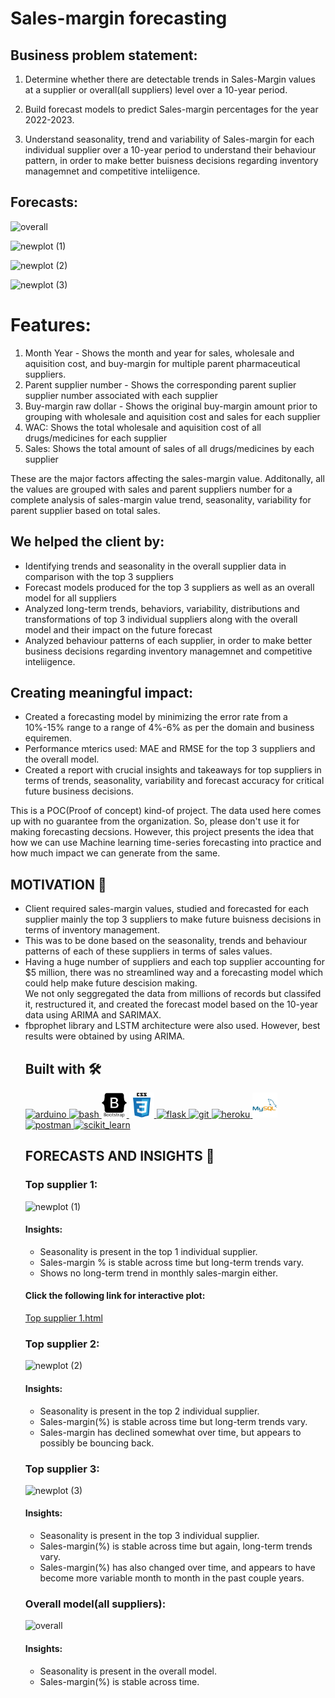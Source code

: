# Sales-margin forecasting

## Business problem statement:

1. Determine whether there are detectable trends in Sales-Margin values at a supplier or overall(all suppliers) level over a 10-year period.

2. Build forecast models to predict Sales-margin percentages for the year 2022-2023.

3. Understand seasonality, trend and variability of Sales-margin for each individual supplier over a 10-year period to understand their 
behaviour pattern, in order to make better buisness decisions regarding inventory managemnet and competitive inteliigence.

## Forecasts:
![overall ](https://github.com/sagar61205/Buy-margin-forecast/assets/5305547/f1ff8ef7-3f5c-4f87-b732-02a2b19f8b00)

![newplot (1)](https://github.com/sagar61205/Buy-margin-forecast/assets/5305547/1a4481f4-9c66-46b9-a11f-67fdad064bd8)

![newplot (2)](https://github.com/sagar61205/Buy-margin-forecast/assets/5305547/e7ebfc50-1724-4fad-8f05-e2d12eaa157d)

![newplot (3)](https://github.com/sagar61205/Buy-margin-forecast/assets/5305547/aa6339a8-20b4-4f69-8741-e5de399fbaff)


# Features:
1.	Month Year - Shows the month and year for sales, wholesale and aquisition cost, and buy-margin for multiple parent pharmaceutical suppliers.
2.	Parent supplier number - Shows the corresponding parent suplier supplier number associated with each supplier
3.	Buy-margin raw dollar - Shows the original buy-margin amount prior to grouping with wholesale and aquisition cost and sales for each supplier
4.	WAC: Shows the total wholesale and aquisition cost of all drugs/medicines for each supplier
5.	Sales: Shows the total amount of sales of all drugs/medicines by each supplier
 
These are the major factors affecting the sales-margin value. Additonally, all the values are grouped with sales and parent suppliers number for 
a complete analysis of sales-margin value trend, seasonality, variability for parent supplier based on total sales.

## We helped the client by:

<UL>
<li>Identifying trends and seasonality in the overall supplier data in comparison with the top 3 suppliers
<li>Forecast models produced for the top 3 suppliers as well as an overall model for all suppliers
<li>Analyzed long-term trends, behaviors, variability, distributions and transformations of top 3 individual suppliers along with the overall model and 
their impact on the future forecast
<li>Analyzed behaviour patterns of each supplier, in order to make better business decisions regarding inventory managemnet and competitive inteliigence.</ul>

## Creating meaningful impact:

<ul>
<li>Created a forecasting model by minimizing the error rate from a 10%-15% range to a range of 4%-6% as per the domain and business equiremen.
<li>Performance mterics used: MAE and RMSE for the top 3 suppliers and the overall model.
<li>Created a report with crucial insights and takeaways for top suppliers in terms of trends, seasonality, variability and forecast accuracy for critical future business decisions. 
</ul>

This is a POC(Proof of concept) kind-of project. The data used here comes up with no guarantee from the organization. So, please don't use it for making forecasting decsions. However, this project presents the idea that how we can use Machine learning time-series forecasting into practice and how much impact we can generate from the same.

## MOTIVATION 💪
<ul><li>Client required sales-margin values, studied and forecasted for each supplier mainly the top 3 suppliers to make future buisness decisions in terms of inventory management. 
<li>This was to be done based on the seasonality, trends and behaviour patterns of each of these suppliers in terms of sales values. 
<li>Having a huge number of suppliers and each top supplier accounting for $5 million, there was no streamlined way and a forecasting model which could help make future descision making. <br/>
We not only seggregated the data from millions of records but classifed it, restructured it, and created the forecast model based on the 10-year data using ARIMA and SARIMAX.
<li> fbprophet library and LSTM architecture were also used. However, best results were obtained by using ARIMA.



## Built with 🛠️
<p align="left"> <a href="https://www.arduino.cc/" target="_blank"> <img src="https://cdn.worldvectorlogo.com/logos/arduino-1.svg" alt="arduino" width="40" height="40"/> </a> <a href="https://www.gnu.org/software/bash/" target="_blank"> <img src="https://www.vectorlogo.zone/logos/gnu_bash/gnu_bash-icon.svg" alt="bash" width="40" height="40"/> </a> <a href="https://getbootstrap.com" target="_blank"> <img src="https://raw.githubusercontent.com/devicons/devicon/master/icons/bootstrap/bootstrap-plain-wordmark.svg" alt="bootstrap" width="40" height="40"/> </a> <a href="https://www.w3schools.com/css/" target="_blank"> <img src="https://raw.githubusercontent.com/devicons/devicon/master/icons/css3/css3-original-wordmark.svg" alt="css3" width="40" height="40"/> </a><a href="https://flask.palletsprojects.com/" target="_blank"> <img src="https://www.vectorlogo.zone/logos/pocoo_flask/pocoo_flask-icon.svg" alt="flask" width="40" height="40"/> </a> <a href="https://git-scm.com/" target="_blank"> <img src="https://www.vectorlogo.zone/logos/git-scm/git-scm-icon.svg" alt="git" width="40" height="40"/> </a> <a href="https://heroku.com" target="_blank"> <img src="https://www.vectorlogo.zone/logos/heroku/heroku-icon.svg" alt="heroku" width="40" height="40"/> </a> <a href="https://www.mysql.com/" target="_blank"> <img src="https://raw.githubusercontent.com/devicons/devicon/master/icons/mysql/mysql-original-wordmark.svg" alt="mysql" width="40" height="40"/> </a><a href="https://postman.com" target="_blank"> <img src="https://www.vectorlogo.zone/logos/getpostman/getpostman-icon.svg" alt="postman" width="40" height="40"/> </a><a href="https://scikit-learn.org/" target="_blank"> <img src="https://upload.wikimedia.org/wikipedia/commons/0/05/Scikit_learn_logo_small.svg" alt="scikit_learn" width="40" height="40"/> </a></p>       


## FORECASTS AND INSIGHTS 🚀 
### Top supplier 1:
 ![newplot (1)](https://github.com/sagar61205/Buy-margin-forecast/assets/5305547/1a4481f4-9c66-46b9-a11f-67fdad064bd8)
 
#### Insights:
  <ul>
   <li>Seasonality is present in the top 1 individual supplier.
   <li>Sales-margin % is stable across time but long-term trends vary.
   <li>Shows no long-term trend in monthly sales-margin either.
  </ul>  

#### Click the following link for interactive plot:
[Top supplier 1.html](https://htmlpreview.github.io/https://raw.githubusercontent.com/sagar61205/Sales-margin-forecast/main/Top%20supplier%201.html)
 

 ### Top supplier 2:
 ![newplot (2)](https://github.com/sagar61205/Buy-margin-forecast/assets/5305547/e7ebfc50-1724-4fad-8f05-e2d12eaa157d)
 
 #### Insights:
 
   <ul>
   <li>Seasonality is present in the top 2 individual supplier.
   <li>Sales-margin(%) is stable across time but long-term trends vary.
   <li>Sales-margin has declined somewhat over time, but appears to possibly be bouncing back.
  </ul>  
 
 
 ### Top supplier 3:
 ![newplot (3)](https://github.com/sagar61205/Buy-margin-forecast/assets/5305547/aa6339a8-20b4-4f69-8741-e5de399fbaff)
 
 #### Insights:
 
   <ul>
   <li>Seasonality is present in the top 3 individual supplier.
   <li>Sales-margin(%) is stable across time but again, long-term trends vary.
   <li>Sales-margin(%) has also changed over time, and appears to have become more variable month to month in the past couple years.

  </ul>   
 
  ### Overall model(all suppliers):
 ![overall ](https://github.com/sagar61205/Buy-margin-forecast/assets/5305547/f1ff8ef7-3f5c-4f87-b732-02a2b19f8b00)
 
 #### Insights:
 
   <ul>
   <li>Seasonality is present in the overall model.
   <li>Sales-margin(%) is stable across time.
  </ul>   
 




